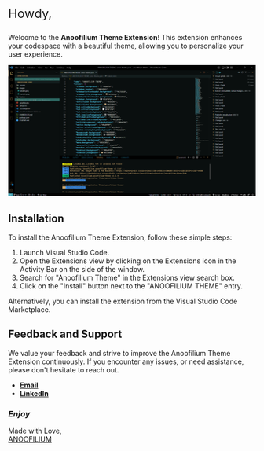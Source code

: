 <link rel="preconnect" href="https://fonts.googleapis.com">
<link rel="preconnect" href="https://fonts.gstatic.com" crossorigin>
<link href="https://fonts.googleapis.com/css2?family=Saira+Stencil+One&display=swap" rel="stylesheet">

<p style="font-size:25px">Howdy,</p>

Welcome to the **Anoofilium Theme Extension**! This extension enhances your codespace with a beautiful theme, allowing you to personalize your user experience.

![sample img](images/sample.png)

## Installation

To install the Anoofilium Theme Extension, follow these simple steps:

1. Launch Visual Studio Code.
1. Open the Extensions view by clicking on the Extensions icon in the Activity Bar on the side of the window.
1. Search for "Anoofilium Theme" in the Extensions view search box.
1. Click on the "Install" button next to the "ANOOFILIUM THEME" entry.

Alternatively, you can install the extension from the Visual Studio Code Marketplace.

## Feedback and Support

We value your feedback and strive to improve the Anoofilium Theme Extension continuously. If you encounter any issues, or need assistance, please don't hesitate to reach out.

- **[Email](mailTo:anuabdulkadar@gmail.com)**
- **[LinkedIn](https://www.linkedin.com/in/anoof-abdul-kadar-883433147/)**

### **_Enjoy_**

Made with Love,<br>
[ANOOFILIUM](https://github.com/ANU1o)

